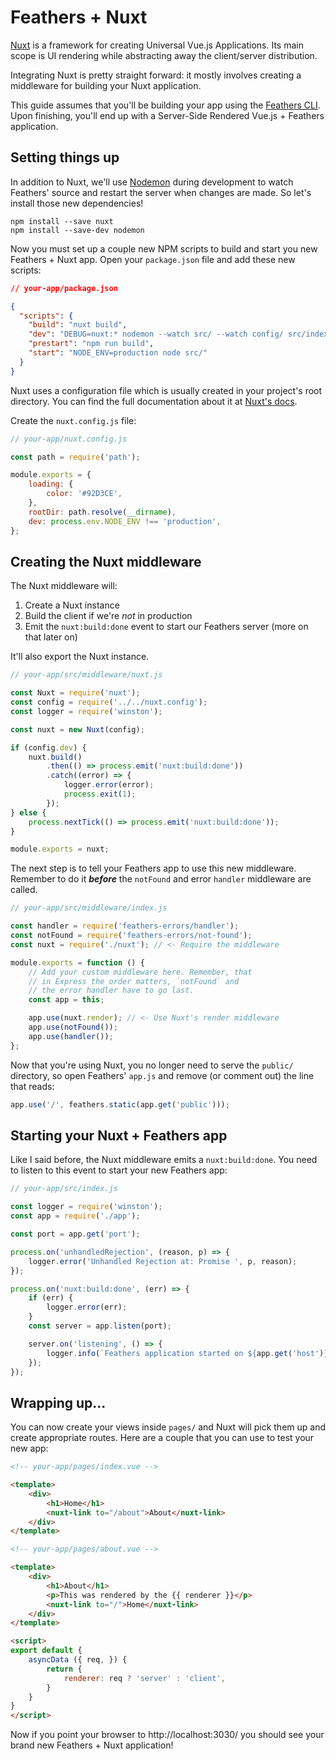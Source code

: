 # Feathers + Nuxt

[Nuxt](https://nuxtjs.org/) is a framework for creating Universal Vue.js Applications. Its main scope is UI rendering while abstracting away the client/server distribution.

Integrating Nuxt is pretty straight forward: it mostly involves creating a middleware for building your Nuxt application.

This guide assumes that you'll be building your app using the [Feathers CLI](https://github.com/feathersjs/feathers-cli). Upon finishing, you'll end up with a Server-Side Rendered Vue.js + Feathers application.

## Setting things up

In addition to Nuxt, we'll use [Nodemon](https://nodemon.io/) during development to watch Feathers' source and restart the server when changes are made. So let's install those new dependencies!

```shell
npm install --save nuxt
npm install --save-dev nodemon
```

Now you must set up a couple new NPM scripts to build and start you new Feathers + Nuxt app. Open your `package.json` file and add these new scripts:

```json
// your-app/package.json

{
  "scripts": {
    "build": "nuxt build",
    "dev": "DEBUG=nuxt:* nodemon --watch src/ --watch config/ src/index.js",
    "prestart": "npm run build",
    "start": "NODE_ENV=production node src/"
  }
}
```

Nuxt uses a configuration file which is usually created in your project's root directory. You can find the full documentation about it at [Nuxt's docs](https://nuxtjs.org/guide/configuration/).

Create the `nuxt.config.js` file:

```javascript
// your-app/nuxt.config.js

const path = require('path');

module.exports = {
    loading: {
        color: '#92D3CE',
    },
    rootDir: path.resolve(__dirname),
    dev: process.env.NODE_ENV !== 'production',
};
```

## Creating the Nuxt middleware

The Nuxt middleware will:

1. Create a Nuxt instance
2. Build the client if we're *not* in production
3. Emit the `nuxt:build:done` event to start our Feathers server (more on that later on)

It'll also export the Nuxt instance.

```javascript
// your-app/src/middleware/nuxt.js

const Nuxt = require('nuxt');
const config = require('../../nuxt.config');
const logger = require('winston');

const nuxt = new Nuxt(config);

if (config.dev) {
    nuxt.build()
        .then(() => process.emit('nuxt:build:done'))
        .catch((error) => {
            logger.error(error);
            process.exit(1);
        });
} else {
    process.nextTick(() => process.emit('nuxt:build:done'));
}

module.exports = nuxt;
```

The next step is to tell your Feathers app to use this new middleware. Remember to do it ***before*** the `notFound` and error `handler` middleware are called.

```javascript
// your-app/src/middleware/index.js

const handler = require('feathers-errors/handler');
const notFound = require('feathers-errors/not-found');
const nuxt = require('./nuxt'); // <- Require the middleware

module.exports = function () {
    // Add your custom middleware here. Remember, that
    // in Express the order matters, `notFound` and
    // the error handler have to go last.
    const app = this;

    app.use(nuxt.render); // <- Use Nuxt's render middleware
    app.use(notFound());
    app.use(handler());
};
```

Now that you're using Nuxt, you no longer need to serve the `public/` directory, so open Feathers' `app.js` and remove (or comment out) the line that reads:

```javascript
app.use('/', feathers.static(app.get('public')));
```

## Starting your Nuxt + Feathers app

Like I said before, the Nuxt middleware emits a `nuxt:build:done`. You need to listen to this event to start your new Feathers app:

```javascript
// your-app/src/index.js

const logger = require('winston');
const app = require('./app');

const port = app.get('port');

process.on('unhandledRejection', (reason, p) => {
    logger.error('Unhandled Rejection at: Promise ', p, reason);
});

process.on('nuxt:build:done', (err) => {
    if (err) {
        logger.error(err);
    }
    const server = app.listen(port);

    server.on('listening', () => {
        logger.info(`Feathers application started on ${app.get('host')}:${port}`);
    });
});
```

## Wrapping up…

You can now create your views inside `pages/` and Nuxt will pick them up and create appropriate routes. Here are a couple that you can use to test your new app:

```html
<!-- your-app/pages/index.vue -->

<template>
    <div>
        <h1>Home</h1>
        <nuxt-link to="/about">About</nuxt-link>
    </div>
</template>
```

```html
<!-- your-app/pages/about.vue -->

<template>
    <div>
        <h1>About</h1>
        <p>This was rendered by the {{ renderer }}</p>
        <nuxt-link to="/">Home</nuxt-link>
    </div>
</template>

<script>
export default {
    asyncData ({ req, }) {
        return {
            renderer: req ? 'server' : 'client',
        }
    }
}
</script>
```

Now if you point your browser to http://localhost:3030/ you should see your brand new Feathers + Nuxt application!
